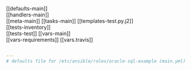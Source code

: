 
[[defaults-main]]  
[[handlers-main]]  
[[meta-main]] 
[[tasks-main]]
[[templates-test.py.j2]]  
[[tests-inventory]]  
[[tests-test]] 
[[vars-main]]  
[[vars-requirements]]
[[vars.travis]]  


```yml

---
# defaults file for /etc/ansible/roles/oracle-sql-example (main.yml)

```